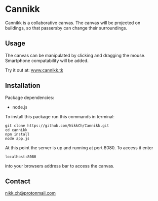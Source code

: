 Cannikk
==========
Cannikk is a collaborative canvas. The canvas will be projected on buildings,
so that passersby can change their surroundings.

## Usage

The canvas can be manipulated by clicking and dragging the mouse.
Smartphone compatability will be added.

Try it out at: www.cannikk.tk

## Installation
Package dependencies:
- node.js

To install this package run this commands in terminal:
<pre><code>git clone https://github.com/NikkCh/Cannikk.git
cd cannikk
npm install
node app.js</code></pre>

At this point the server is up and running at port 8080.
To access it enter <pre><code>localhost:8080</code></pre> into your browsers
address bar to access the canvas.

## Contact
nikk.ch@protonmail.com

